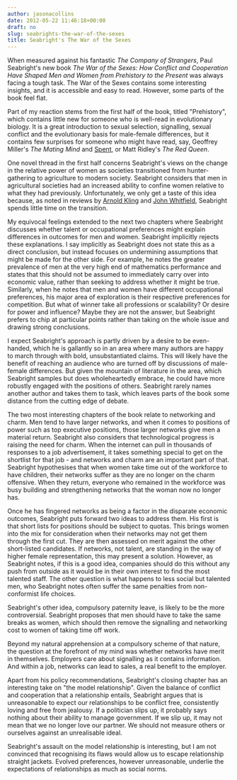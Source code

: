 ```yaml
---
author: jasonacollins
date: 2012-05-22 11:46:18+00:00
draft: no
slug: seabrights-the-war-of-the-sexes
title: Seabright's The War of the Sexes
---
```


When measured against his fantastic *The Company of Strangers*, Paul Seabright's new book *The War of the Sexes: How Conflict and Cooperation Have Shaped Men and Women from Prehistory to the Present* was always facing a tough task. The War of the Sexes contains some interesting insights, and it is accessible and easy to read. However, some parts of the book feel flat.

Part of my reaction stems from the first half of the book, titled "Prehistory", which contains little new for someone who is well-read in evolutionary biology. It is a great introduction to sexual selection, signalling, sexual conflict and the evolutionary basis for male-female differences, but it contains few surprises for someone who might have read, say, Geoffrey Miller's *The Mating Mind* and [Spent](https://www.jasoncollins.blog/millers-spent-sex-evolution-and-consumer-behavior/), or Matt Ridley's *The Red Queen*.

One novel thread in the first half concerns Seabright's views on the change in the relative power of women as societies transitioned from hunter-gathering to agriculture to modern society. Seabright considers that men in agricultural societies had an increased ability to confine women relative to what they had previously. Unfortunately, we only get a taste of this idea because, as noted in reviews by [Arnold Kling](http://econlog.econlib.org/archives/2012/04/self-recommendi_3.html) and [John Whitfield](http://paulseabright.com/wp-content/uploads/2012/04/John-Whitfield-in-Nature.pdf), Seabright spends little time on the transition.

My equivocal feelings extended to the next two chapters where Seabright discusses whether talent or occupational preferences might explain differences in outcomes for men and women. Seabright implicitly rejects these explanations. I say implicitly as Seabright does not state this as a direct conclusion, but instead focuses on undermining assumptions that might be made for the other side. For example, he notes the greater prevalence of men at the very high end of mathematics performance and states that this should not be assumed to immediately carry over into economic value, rather than seeking to address whether it might be true. Similarly, when he notes that men and women have different occupational preferences, his major area of exploration is their respective preferences for competition. But what of winner take all professions or scalability? Or desire for power and influence? Maybe they are not the answer, but Seabright prefers to chip at particular points rather than taking on the whole issue and drawing strong conclusions.

I expect Seabright's approach is partly driven by a desire to be even-handed, which he is gallantly so in an area where many authors are happy to march through with bold, unsubstantiated claims. This will likely have the benefit of reaching an audience who are turned off by discussions of male-female differences. But given the mountain of literature in the area, which Seabright samples but does wholeheartedly embrace, he could have more robustly engaged with the positions of others. Seabright rarely names another author and takes them to task, which leaves parts of the book some distance from the cutting edge of debate.

The two most interesting chapters of the book relate to networking and charm. Men tend to have larger networks, and when it comes to positions of power such as top executive positions, those larger networks give men a material return. Seabright also considers that technological progress is raising the need for charm. When the internet can pull in thousands of responses to a job advertisement, it takes something special to get on the shortlist for that job - and networks and charm are an important part of that. Seabright hypothesises that when women take time out of the workforce to have children, their networks suffer as they are no longer on the charm offensive. When they return, everyone who remained in the workforce was busy building and strengthening networks that the woman now no longer has.

Once he has fingered networks as being a factor in the disparate economic outcomes, Seabright puts forward two ideas to address them. His first is that short lists for positions should be subject to quotas. This brings women into the mix for consideration when their networks may not get them through the first cut. They are then assessed on merit against the other short-listed candidates. If networks, not talent, are standing in the way of higher female representation, this may present a solution. However, as Seabright notes, if this is a good idea, companies should do this without any push from outside as it would be in their own interest to find the most talented staff. The other question is what happens to less social but talented men, who Seabright notes often suffer the same penalties from non-conformist life choices.

Seabright's other idea, compulsory paternity leave, is likely to be the more controversial. Seabright proposes that men should have to take the same breaks as women, which should then remove the signalling and networking cost to women of taking time off work.

Beyond my natural apprehension at a compulsory scheme of that nature, the question at the forefront of my mind was whether networks have merit in themselves. Employers care about signalling as it contains information. And within a job, networks can lead to sales, a real benefit to the employer.

Apart from his policy recommendations, Seabright's closing chapter has an interesting take on "the model relationship". Given the balance of conflict and cooperation that a relationship entails, Seabright argues that is unreasonable to expect our relationships to be conflict free, consistently loving and free from jealousy. If a politician slips up, it probably says nothing about their ability to manage government. If we slip up, it may not mean that we no longer love our partner. We should not measure others or ourselves against an unrealisable ideal.

Seabright's assault on the model relationship is interesting, but I am not convinced that recognising its flaws would allow us to escape relationship straight jackets. Evolved preferences, however unreasonable, underlie the expectations of relationships as much as social norms.
